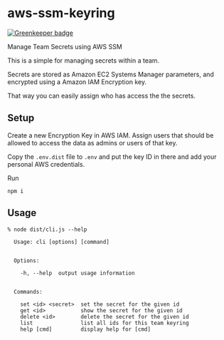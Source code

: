 # aws-ssm-keyring

[![Greenkeeper badge](https://badges.greenkeeper.io/coderbyheart/aws-ssm-keyring.svg)](https://greenkeeper.io/)

Manage Team Secrets using AWS SSM

This is a simple for managing secrets within a team.

Secrets are stored as Amazon EC2 Systems Manager parameters, 
and encrypted using a Amazon IAM Encryption key.

That way you can easily assign who has access the the secrets.

## Setup

Create a new Encryption Key in AWS IAM. Assign users that should be
allowed to access the data as admins or users of that key.

Copy the `.env.dist` file to `.env` and put the key ID in there and add your personal AWS credentials.

Run

    npm i

## Usage

```
% node dist/cli.js --help    

  Usage: cli [options] [command]


  Options:

    -h, --help  output usage information


  Commands:

    set <id> <secret>  set the secret for the given id
    get <id>           show the secret for the given id
    delete <id>        delete the secret for the given id
    list               list all ids for this team keyring
    help [cmd]         display help for [cmd]
```
